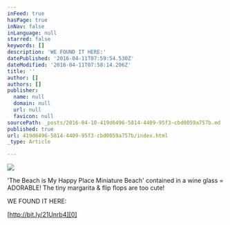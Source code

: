 ```yaml
---
inFeed: true
hasPage: true
inNav: false
inLanguage: null
starred: false
keywords: []
description: 'WE FOUND IT HERE:'
datePublished: '2016-04-11T07:59:54.530Z'
dateModified: '2016-04-11T07:58:14.206Z'
title: ''
author: []
authors: []
publisher:
  name: null
  domain: null
  url: null
  favicon: null
sourcePath: _posts/2016-04-10-419d6496-5814-4409-95f3-cbd0059a757b.md
published: true
url: 419d6496-5814-4409-95f3-cbd0059a757b/index.html
_type: Article

---
```

![](https://s3-us-west-2.amazonaws.com/the-grid-img/p/14cac0b80b346a5a73f9799a913b06c74f1f1ba9.png)

'The Beach is My Happy Place Miniature Beach' contained in a wine glass = ADORABLE! The tiny margarita & flip flops are too cute!

WE FOUND IT HERE:

[http://bit.ly/21Unrb4][0]

[0]: http://bit.ly/21Unrb4